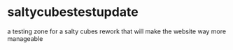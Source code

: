 # saltycubestestupdate
a testing zone for a salty cubes rework that will make the website way more manageable